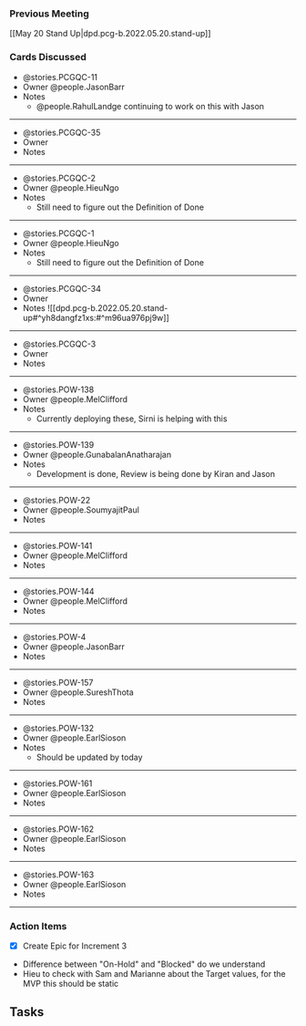 
### Previous Meeting

[[May 20 Stand Up|dpd.pcg-b.2022.05.20.stand-up]]

### Cards Discussed

- @stories.PCGQC-11
- Owner @people.JasonBarr
- Notes
  - @people.RahulLandge continuing to work on this with Jason

---

- @stories.PCGQC-35
- Owner
- Notes

---

- @stories.PCGQC-2
- Owner @people.HieuNgo
- Notes
  - Still need to figure out the Definition of Done

---

- @stories.PCGQC-1
- Owner @people.HieuNgo
- Notes  
  - Still need to figure out the Definition of Done

---

- @stories.PCGQC-34
- Owner
- Notes
![[dpd.pcg-b.2022.05.20.stand-up#^yh8dangfz1xs:#^m96ua976pj9w]]

---

- @stories.PCGQC-3
- Owner
- Notes

---

- @stories.POW-138
- Owner @people.MelClifford
- Notes
  - Currently deploying these, Sirni is helping with this

---

- @stories.POW-139
- Owner @people.GunabalanAnatharajan
- Notes
  - Development is done, Review is being done by Kiran and Jason

---

- @stories.POW-22
- Owner @people.SoumyajitPaul
- Notes

---

- @stories.POW-141
- Owner @people.MelClifford
- Notes

---

- @stories.POW-144
- Owner @people.MelClifford
- Notes

---

- @stories.POW-4
- Owner @people.JasonBarr
- Notes

---

- @stories.POW-157
- Owner @people.SureshThota
- Notes

---

- @stories.POW-132
- Owner @people.EarlSioson
- Notes
  - Should be updated by today

---

- @stories.POW-161
- Owner @people.EarlSioson
- Notes

---

- @stories.POW-162
- Owner @people.EarlSioson
- Notes

---

- @stories.POW-163
- Owner @people.EarlSioson
- Notes

---

### Action Items

- [x] Create Epic for Increment 3
- Difference between "On-Hold" and "Blocked" do we understand
- Hieu to check with Sam and Marianne about the Target values, for the MVP this should be static

## Tasks
